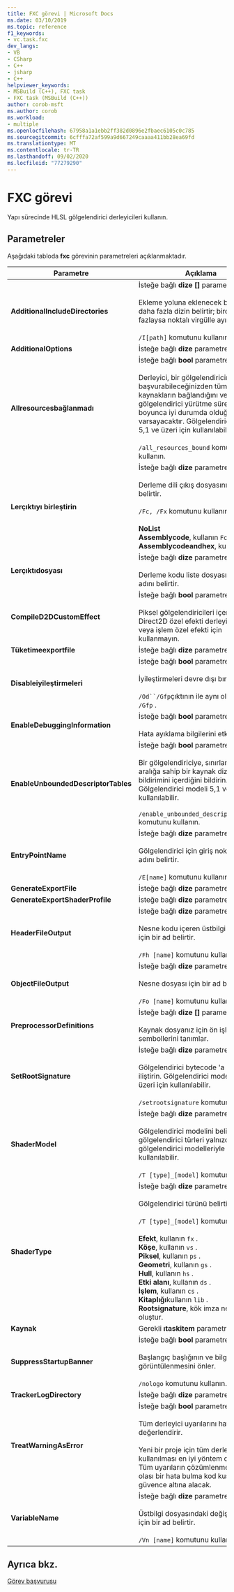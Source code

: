 ```yaml
---
title: FXC görevi | Microsoft Docs
ms.date: 03/10/2019
ms.topic: reference
f1_keywords:
- vc.task.fxc
dev_langs:
- VB
- CSharp
- C++
- jsharp
- C++
helpviewer_keywords:
- MSBuild (C++), FXC task
- FXC task (MSBuild (C++))
author: corob-msft
ms.author: corob
ms.workload:
- multiple
ms.openlocfilehash: 67958a1a1ebb2ff382d0896e2fbaec6105c0c785
ms.sourcegitcommit: 6cfffa72af599a9d667249caaaa411bb28ea69fd
ms.translationtype: MT
ms.contentlocale: tr-TR
ms.lasthandoff: 09/02/2020
ms.locfileid: "77279290"
---
```

# <a name="fxc-task"></a>FXC görevi

Yapı sürecinde HLSL gölgelendirici derleyicileri kullanın.

## <a name="parameters"></a>Parametreler

Aşağıdaki tabloda **fxc** görevinin parametreleri açıklanmaktadır.

|Parametre|Açıklama|
|---------------|-----------------|
|**AdditionalIncludeDirectories**|İsteğe bağlı **dize []** parametresi.<br/><br/>Ekleme yoluna eklenecek bir veya daha fazla dizin belirtir; birden fazlaysa noktalı virgülle ayırın.<br/><br/>`/I[path]` komutunu kullanın.|
|**AdditionalOptions**|İsteğe bağlı **dize** parametresi.|
|**Allresourcesbağlanmadı**|İsteğe bağlı **bool** parametresi.<br/><br/>Derleyici, bir gölgelendiricinin başvurabileceğinizden tüm kaynakların bağlandığını ve gölgelendirici yürütme süresi boyunca iyi durumda olduğunu varsayacaktır. Gölgelendirici modeli 5,1 ve üzeri için kullanılabilir.<br/><br/>`/all_resources_bound` komutunu kullanın.|
|**Lerçıktıyı birleştirin**|İsteğe bağlı **dize** parametresi.<br/><br/>Derleme dili çıkış dosyasının içeriğini belirtir.<br/><br/>`/Fc, /Fx` komutunu kullanın.<br/><br/>**NoList**<br/>**Assemblycode**, kullanın `Fc` .<br/>**Assemblycodeandhex**, kullanın `Fx` .|
|**Lerçıktıdosyası**|İsteğe bağlı **dize** parametresi.<br/><br/>Derleme kodu liste dosyası için dosya adını belirtir.|
|**CompileD2DCustomEffect**|İsteğe bağlı **bool** parametresi.<br/><br/>Piksel gölgelendiricileri içeren bir Direct2D özel efekti derleyin. Köşe veya işlem özel efekti için kullanmayın.|
|**Tüketimeexportfile**|İsteğe bağlı **dize** parametresi.|
|**Disableiyileştirmeleri**|İsteğe bağlı **bool** parametresi.<br/><br/>İyileştirmeleri devre dışı bırakın.<br/><br/>`/Od``/Gfp`çıktının ile aynı olamaz `/Od /Gfp` .|
|**EnableDebuggingInformation**|İsteğe bağlı **bool** parametresi.<br/><br/>Hata ayıklama bilgilerini etkinleştirin.|
|**EnableUnboundedDescriptorTables**|İsteğe bağlı **bool** parametresi.<br/><br/>Bir gölgelendiriciye, sınırlandırılmamış aralığa sahip bir kaynak dizisinin bildirimini içerdiğini bildirin. Gölgelendirici modeli 5,1 ve üzeri için kullanılabilir.<br/><br/>`/enable_unbounded_descriptor_tables` komutunu kullanın.|
|**EntryPointName**|İsteğe bağlı **dize** parametresi.<br/><br/>Gölgelendirici için giriş noktasının adını belirtir.<br/><br/>`/E[name]` komutunu kullanın.|
|**GenerateExportFile**|İsteğe bağlı **dize** parametresi.|
|**GenerateExportShaderProfile**|İsteğe bağlı **dize** parametresi.|
|**HeaderFileOutput**|İsteğe bağlı **dize** parametresi.<br/><br/>Nesne kodu içeren üstbilgi dosyası için bir ad belirtir.<br/><br/>`/Fh [name]` komutunu kullanın.|
|**ObjectFileOutput**|İsteğe bağlı **dize** parametresi.<br/><br/>Nesne dosyası için bir ad belirtir.<br/><br/>`/Fo [name]` komutunu kullanın.|
|**PreprocessorDefinitions**|İsteğe bağlı **dize []** parametresi.<br/><br/>Kaynak dosyanız için ön işleme sembollerini tanımlar.|
|**SetRootSignature**|İsteğe bağlı **dize** parametresi.<br/><br/>Gölgelendirici bytecode 'a kök imzası iliştirin. Gölgelendirici modeli 5,0 ve üzeri için kullanılabilir.<br/><br/>`/setrootsignature` komutunu kullanın.|
|**ShaderModel**|İsteğe bağlı **dize** parametresi.<br/><br/>Gölgelendirici modelini belirtir. Bazı gölgelendirici türleri yalnızca son gölgelendirici modelleriyle kullanılabilir.<br/><br/>`/T [type]_[model]` komutunu kullanın.|
|**ShaderType**|İsteğe bağlı **dize** parametresi.<br/><br/>Gölgelendirici türünü belirtir.<br/><br/>`/T [type]_[model]` komutunu kullanın.<br/><br/>**Efekt**, kullanın `fx` .<br/>**Köşe**, kullanın `vs` .<br/>**Piksel**, kullanın `ps` .<br/>**Geometri**, kullanın `gs` .<br/>**Hull**, kullanın `hs` .<br/>**Etki alanı**, kullanın `ds` .<br/>**İşlem**, kullanın `cs` .<br/>**Kitaplığı**kullanın `lib` .<br/>**Rootsignature**, kök imza nesnesi oluştur.|
|**Kaynak**|Gerekli **ıtaskitem** parametresi.|
|**SuppressStartupBanner**|İsteğe bağlı **bool** parametresi.<br/><br/>Başlangıç başlığının ve bilgi iletisinin görüntülenmesini önler.<br/><br/>`/nologo` komutunu kullanın.|
|**TrackerLogDirectory**|İsteğe bağlı **dize** parametresi.|
|**TreatWarningAsError**|İsteğe bağlı **bool** parametresi.<br/><br/>Tüm derleyici uyarılarını hata olarak değerlendirir.<br/><br/>Yeni bir proje için tüm derlemelerde kullanılması en iyi yöntem olabilir `/WX` ; Tüm uyarıların çözümlenmesi, en az olası bir hata bulma kod kusurlarını güvence altına alacak.|
|**VariableName**|İsteğe bağlı **dize** parametresi.<br/><br/>Üstbilgi dosyasındaki değişken adı için bir ad belirtir.<br/><br/>`/Vn [name]` komutunu kullanın.|

## <a name="see-also"></a>Ayrıca bkz.

[Görev başvurusu](../msbuild/msbuild-task-reference.md)
